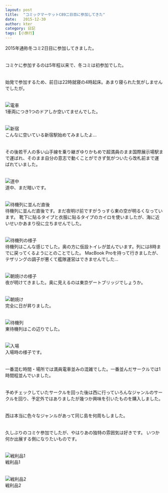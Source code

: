 ```yaml
---
layout: post
title:  "コミックマーケットC89二日目に参加してきた"
date:   2015-12-30
author: kter
category: 日記
tags: [小旅行]
---
```

2015年通称冬コミ2日目に参加してきました。
<br /><br /><br />
コミケに参加するのは5年程以来で、冬コミは初参加でした。
<br /><br /><br />
始発で参加するため、前日は22時就寝の4時起床。あまり寝られた気がしませんでしたが。
<br /><br /><br />
![電車](http://img.kter.jp/2015/1230/train.jpg)
<br>
1車両につき1つのドアしか空いてませんでした。
<br /><br /><br />
![新宿](http://img.kter.jp/2015/1230/shinjuku.jpg)
<br>
こんなに空いている新宿駅始めてみましたよ…
<br /><br /><br />
その後若干人の多い山手線を乗り継ぎゆりかもめで超満員のまま国際展示場駅まで運ばれ、そのまま自分の意志で動くことができず気がついたら改札前まで運ばれていました。
<br /><br /><br />
![道中](http://img.kter.jp/2015/1230/douchu.jpg)
<br>
道中、まだ暗いです。
<br /><br /><br />
![待機列に並んだ直後](http://img.kter.jp/2015/1230/taikiretsu1.jpg)
<br>
待機列に並んだ直後です。まだ夜明け前ですがうっすら東の空が明るくなっています。
靴下に貼るタイプと衣服に貼るタイプのカイロを使いましたが、海に近いせいかあまり役に立ちませんでした。
<br /><br /><br />
![待機列の様子](http://img.kter.jp/2015/1230/taikiretsu2.jpg)
<br>
待機列はこんな感じでした。奥の方に仮設トイレが並んでいます。列には8時までに戻ってくるようにとのことでした。
MacBook Proを持って行きましたが、テザリングの調子が悪くて艦隊運営はできませんでした…
<br /><br /><br />
![朝焼けの様子](http://img.kter.jp/2015/1230/taikiretsu3.jpg)
<br>
夜が明けてきました。奥に見えるのは東京ゲートブリッジでしょうか。
<br /><br /><br />
![朝焼け](http://img.kter.jp/2015/1230/sunrise.jpg)
<br>
完全に日が昇りました。
<br /><br /><br />
![待機列](http://img.kter.jp/2015/1230/taikiretsu4.png)
<br>
東待機列はこの辺りでした。
<br /><br /><br />
![入場](http://img.kter.jp/2015/1230/nyujo.jpg)
<br>
入場時の様子です。
<br /><br /><br />
一番混む時間・場所では満員電車並みの混雑でした。一番並んだサークルでは1時間程並んでいました。
<br /><br /><br />
予めチェックしていたサークルを回った後は西に行っていろんなジャンルのサークルを回り、予定外ではありましたが幾つか興味を引いたものを購入しました。
<br /><br /><br />
西は本当に色々なジャンルがあって同じ島を何周もしました。
<br /><br /><br />
久しぶりのコミケ参加でしたが、やはりあの独特の雰囲気は好きです。
いつか何か出展する側になりたいものです。
<br /><br /><br />
![戦利品1](http://img.kter.jp/2015/1230/senrihin1.jpg)
<br>
戦利品1
<br /><br /><br />
![戦利品2](http://img.kter.jp/2015/1230/senrihin1.jpg)
<br>
戦利品2
<br /><br /><br />
